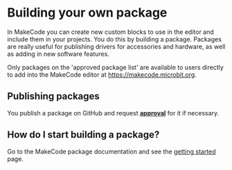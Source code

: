 # Building your own package

In MakeCode you can create new custom blocks to use in the editor and include them in your projects. You do this by building a package. Packages are really useful for publishing drivers for accessories and hardware, as well as adding in new software features.

Only packages on the 'approved package list' are available to users directly to add into the MakeCode editor at https://makecode.microbit.org.

## Publishing packages

You publish a package on GitHub and request **[approval](./approval)** for it if necessary.

## How do I start building a package?

Go to the MakeCode package documentation and see the [getting started](https://makecode.com/packages/getting-started) page.

